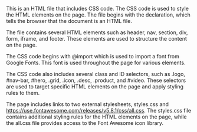 This is an HTML file that includes CSS code. The CSS code is used to style the HTML elements on the page. The file begins with the <!DOCTYPE html> declaration, which tells the browser that the document is an HTML file.

The file contains several HTML elements such as header, nav, section, div, form, iframe, and footer. These elements are used to structure the content on the page.

The CSS code begins with @import which is used to import a font from Google Fonts. This font is used throughout the page for various elements.

The CSS code also includes several class and ID selectors, such as .logo, #nav-bar, #hero, .grid, .icon, .desc, .product, and #video. These selectors are used to target specific HTML elements on the page and apply styling rules to them.

The page includes links to two external stylesheets, styles.css and https://use.fontawesome.com/releases/v5.8.1/css/all.css. The styles.css file contains additional styling rules for the HTML elements on the page, while the all.css file provides access to the Font Awesome icon library.





